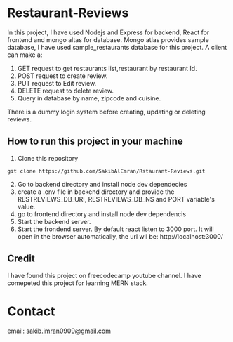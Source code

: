# Restaurant-Reviews
In this project, I have used Nodejs and Express for backend, React for frontend and mongo altas for database. Mongo atlas provides sample database, I have used sample_restaurants database for this project. A client can make a:
1. GET request to get restaurants list,restaurant by restaurant Id. 
2. POST request to create review.
3. PUT request to Edit review.
4. DELETE request to delete review.
5. Query in database by name, zipcode and cuisine.

There is a dummy login system before creating, updating or deleting reviews.

## How to run this project in your machine
1. Clone this repository
```
git clone https://github.com/SakibAlEmran/Rstaurant-Reviews.git
```
2. Go to backend directory and install node dev dependecies
3. create a .env file in backend directory and provide the RESTREVIEWS_DB_URI, RESTREVIEWS_DB_NS and PORT variable's value.
4. go to frontend directory and install node dev dependencis
5. Start the backend server.
6. Start the frondend server. By default react listen to 3000 port. It will open in the browser automatically, the url wil be: http://localhost:3000/

## Credit 
I have found this project on freecodecamp youtube channel. I have comepeted this project for learning MERN stack.

# Contact
email: sakib.imran0909@gmail.com
